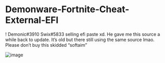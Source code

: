 # Demonware-Fortnite-Cheat-External-EFI
! Demonic#3910 Swix#5833 selling efi paste xd. He gave me this source a while back to update. It’s old but there still using the same source lmao. Please don’t buy this skidded “softaim”


![image](https://user-images.githubusercontent.com/100106629/159161275-86fc50b8-3c93-4473-bc8e-97cc49fa62bd.png)

